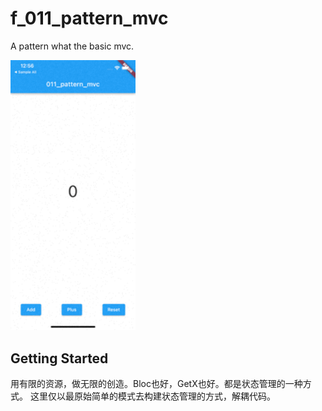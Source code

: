 # f_011_pattern_mvc

A pattern what the basic mvc.

<img src="doc/image/011_pattern_mvc.gif" width="200"/>

## Getting Started

用有限的资源，做无限的创造。Bloc也好，GetX也好。都是状态管理的一种方式。
这里仅以最原始简单的模式去构建状态管理的方式，解耦代码。
